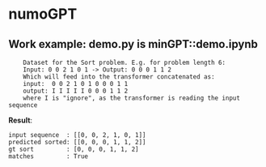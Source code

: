 # numoGPT

## Work example: **demo.py** is minGPT::**demo.ipynb**

```
    Dataset for the Sort problem. E.g. for problem length 6:
    Input: 0 0 2 1 0 1 -> Output: 0 0 0 1 1 2
    Which will feed into the transformer concatenated as:
    input:  0 0 2 1 0 1 0 0 0 1 1
    output: I I I I I 0 0 0 1 1 2
    where I is "ignore", as the transformer is reading the input sequence
```


**Result**:
```
input sequence  : [[0, 0, 2, 1, 0, 1]]
predicted sorted: [[0, 0, 0, 1, 1, 2]]
gt sort         : [0, 0, 0, 1, 1, 2]
matches         : True
```
